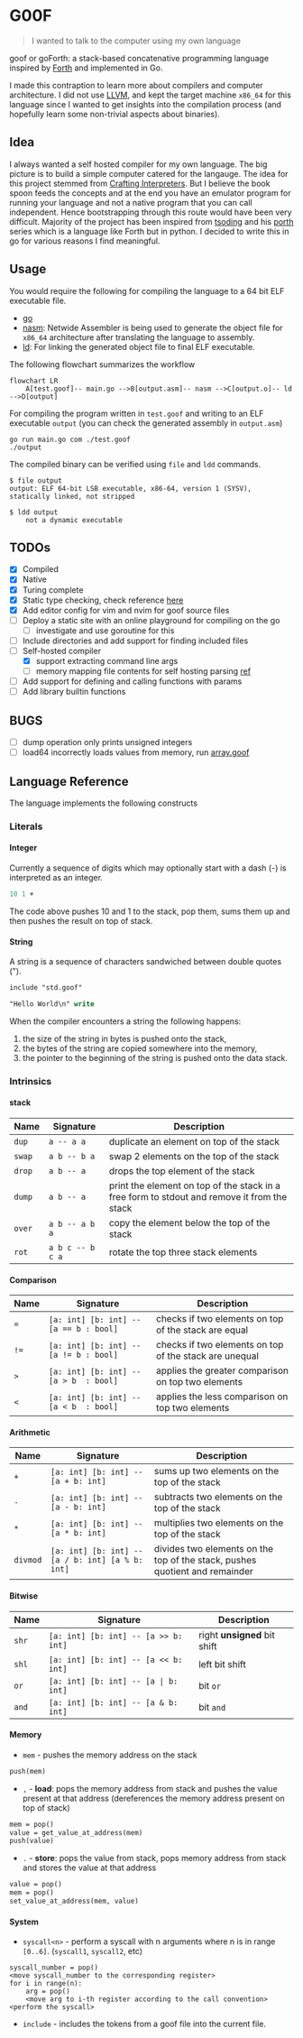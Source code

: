 # G00F

> I wanted to talk to the computer using my own language

goof or goForth: a stack-based concatenative programming language inspired by [Forth](https://en.wikipedia.org/wiki/Forth_(programming_language)) and implemented in Go.

I made this contraption to learn more about compilers and computer architecture.
I did not use [LLVM](https://llvm.org/), and kept the target machine `x86_64` for this language since I wanted to get insights into the compilation process (and hopefully learn some non-trivial aspects about binaries).

## Idea

I always wanted a self hosted compiler for my own language. The big picture is to build a simple computer catered for the langauge.
The idea for this project stemmed from [Crafting Interpreters](https://www.craftinginterpreters.com/). But I believe the book spoon feeds the concepts and at the end you have an emulator program for running your language and not a native program that you can call independent. Hence bootstrapping through this route would have been very difficult.
Majority of the project has been inspired from [tsoding](https://www.youtube.com/@TsodingDaily) and his [porth](https://www.youtube.com/playlist?list=PLpM-Dvs8t0VbMZA7wW9aR3EtBqe2kinu4) series which is a language like Forth but in python. I decided to write this in go for various reasons I find meaningful.

## Usage

You would require the following for compiling the language to a 64 bit ELF executable file.
- [go](https://go.dev/)
- [nasm](https://nasm.us/): Netwide Assembler is being used to generate the object file for `x86_64` architecture after translating the language to assembly.
- [ld](https://linux.die.net/man/1/ld): For linking the generated object file to final ELF executable.

The following flowchart summarizes the workflow

```mermaid
flowchart LR
    A[test.goof]-- main.go -->B[output.asm]-- nasm -->C[output.o]-- ld -->D[output]
```

For compiling the program written in `test.goof` and writing to an ELF executable `output` (you can check the generated assembly in `output.asm`)
```shell
go run main.go com ./test.goof
./output
```

The compiled binary can be verified using `file` and `ldd` commands.
```shell
$ file output
output: ELF 64-bit LSB executable, x86-64, version 1 (SYSV), statically linked, not stripped

$ ldd output
	not a dynamic executable
```

## TODOs
- [x] Compiled
- [x] Native
- [x] Turing complete
- [x] Static type checking, check reference [here](https://binji.github.io/posts/webassembly-type-checking/)
- [x] Add editor config for vim and nvim for goof source files
- [ ] Deploy a static site with an online playground for compiling on the go
    - [ ] investigate and use goroutine for this
- [ ] Include directories and add support for finding included files
- [ ] Self-hosted compiler
    - [x] support extracting command line args
    - [ ] memory mapping file contents for self hosting parsing [ref](https://man7.org/linux/man-pages/man2/mmap.2.html)
- [ ] Add support for defining and calling functions with params
- [ ] Add library builtin functions

## BUGS
- [ ] dump operation only prints unsigned integers
- [ ] load64 incorrectly loads values from memory, run [array.goof](./examples/array.goof)

## Language Reference

The language implements the following constructs

### Literals

#### Integer

Currently a sequence of digits which may optionally start with a dash (-) is interpreted as an integer.

```pascal
10 1 +
```

The code above pushes 10 and 1 to the stack, pop them, sums them up and then pushes the result on top of stack.

#### String

A string is a sequence of characters sandwiched between double quotes (").

```pascal
include "std.goof"

"Hello World\n" write
```

When the compiler encounters a string the following happens:
1. the size of the string in bytes is pushed onto the stack,
2. the bytes of the string are copied somewhere into the memory,
3. the pointer to the beginning of the string is pushed onto the data stack.

### Intrinsics

#### stack

| Name    | Signature        | Description                                                                                 |
| ---     | ---              | ---                                                                                         |
| `dup`   | `a -- a a`       | duplicate an element on top of the stack                                                    |
| `swap`  | `a b -- b a`     | swap 2 elements on the top of the stack                                                     |
| `drop`  | `a b -- a`       | drops the top element of the stack                                                          |
| `dump`  | `a b -- a`       | print the element on top of the stack in a free form to stdout and remove it from the stack |
| `over`  | `a b -- a b a`   | copy the element below the top of the stack                                                 |
| `rot`   | `a b c -- b c a` | rotate the top three stack elements                                                         |

#### Comparison

| Name | Signature                              | Description                                            |
| ---  | ---                                    | ---                                                    |
| `=`  | `[a: int] [b: int] -- [a == b : bool]` | checks if two elements on top of the stack are equal   |
| `!=` | `[a: int] [b: int] -- [a != b : bool]` | checks if two elements on top of the stack are unequal |
| `>`  | `[a: int] [b: int] -- [a > b  : bool]` | applies the greater comparison on top two elements     |
| `<`  | `[a: int] [b: int] -- [a < b  : bool]` | applies the less comparison on top two elements        |

#### Arithmetic

| Name     | Signature                                        | Description                                                                 |
| ---      | ---                                              | ---                                                                         |
| `+`      | `[a: int] [b: int] -- [a + b: int]`              | sums up two elements on the top of the stack                                |
| `-`      | `[a: int] [b: int] -- [a - b: int]`              | subtracts two elements on the top of the stack                              |
| `*`      | `[a: int] [b: int] -- [a * b: int]`              | multiplies two elements on the top of the stack                             |
| `divmod` | `[a: int] [b: int] -- [a / b: int] [a % b: int]` | divides two elements on the top of the stack, pushes quotient and remainder |

#### Bitwise

| Name  | Signature                            | Description                  |
| ---   | ---                                  | ---                          |
| `shr` | `[a: int] [b: int] -- [a >> b: int]` | right **unsigned** bit shift |
| `shl` | `[a: int] [b: int] -- [a << b: int]` | left bit shift               |
| `or`  | `[a: int] [b: int] -- [a \| b: int]` | bit `or`                     |
| `and` | `[a: int] [b: int] -- [a & b: int]`  | bit `and`                    |

#### Memory

- `mem` - pushes the memory address on the stack
```pascal
push(mem)
```

- `,` - **load**: pops the memory address from stack and pushes the value present at that address (dereferences the memory address present on top of stack)
```pascal
mem = pop()
value = get_value_at_address(mem)
push(value)
```

- `.` - **store**: pops the value from stack, pops memory address from stack and stores the value at that address
```pascal
value = pop()
mem = pop()
set_value_at_address(mem, value)
```

#### System

- `syscall<n>` - perform a syscall with n arguments where n is in range `[0..6]`. (`syscall1`, `syscall2`, etc)

```porth
syscall_number = pop()
<move syscall_number to the corresponding register>
for i in range(n):
    arg = pop()
    <move arg to i-th register according to the call convention>
<perform the syscall>
```

- `include` - includes the tokens from a goof file into the current file.
